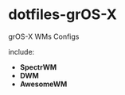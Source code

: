 dotfiles-grOS-X
================

grOS-X WMs Configs

include:

+ **SpectrWM**
+ **DWM**
+ **AwesomeWM**
